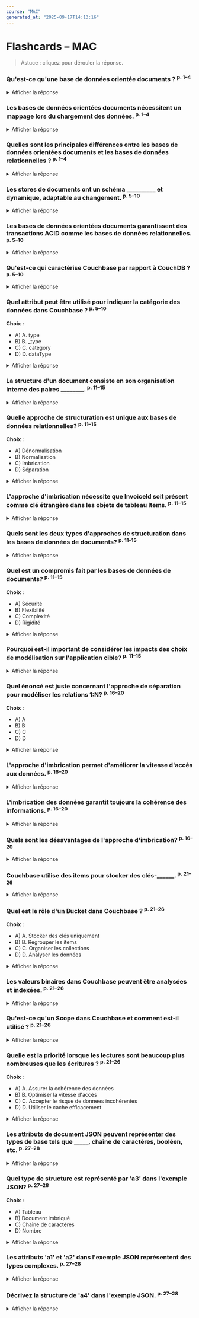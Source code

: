 ```yaml
---
course: "MAC"
generated_at: "2025-09-17T14:13:16"
---
```


# Flashcards – MAC

> Astuce : cliquez pour dérouler la réponse.

<!-- QID:2bd8d4af8433 -->
### Qu'est-ce qu'une base de données orientée documents ?  <sup>p. 1–4</sup>

<details>
<summary>Afficher la réponse</summary>

**Réponse :** Une base de données orientée documents est un système de stockage qui permet de stocker des données au format natif, comme JSON, sans avoir besoin de les organiser en tables séparées.

**Pourquoi :** Cette méthode facilite la recherche et la récupération des documents dans leur format d'origine.

**Source :** `courses/MAC/data/pdf/02-DocumentBasedPart1.pdf#p=1-4`

</details>

<!-- QID:b4e0b11103fc -->
### Les bases de données orientées documents nécessitent un mappage lors du chargement des données.  <sup>p. 1–4</sup>

<details>
<summary>Afficher la réponse</summary>

**Réponse :** Faux

**Pourquoi :** Dans les bases de données orientées documents, toutes les informations pour un document peuvent être stockées dans une seule instance, ce qui élimine le besoin de mappage.

**Source :** `courses/MAC/data/pdf/02-DocumentBasedPart1.pdf#p=1-4`

</details>

<!-- QID:c18ebdde0ed6 -->
### Quelles sont les principales différences entre les bases de données orientées documents et les bases de données relationnelles ?  <sup>p. 1–4</sup>

<details>
<summary>Afficher la réponse</summary>

**Réponse :** Les bases de données relationnelles stockent les données dans des tables séparées, tandis que les bases de données orientées documents stockent toutes les informations d'un document dans une seule instance, ce qui simplifie la récupération des données.

**Pourquoi :** Cette différence structurelle impacte la performance et la flexibilité des systèmes de gestion de données.

**Source :** `courses/MAC/data/pdf/02-DocumentBasedPart1.pdf#p=1-4`

</details>

<!-- QID:cf6e0ae6a05a -->
### Les stores de documents ont un schéma __________ et dynamique, adaptable au changement.  <sup>p. 5–10</sup>

<details>
<summary>Afficher la réponse</summary>

**Réponse :** auto-descriptif

**Pourquoi :** Le schéma auto-descriptif permet une flexibilité dans la structure des documents.

**Source :** `courses/MAC/data/pdf/02-DocumentBasedPart1.pdf#p=5-10`

</details>

<!-- QID:466071c65e90 -->
### Les bases de données orientées documents garantissent des transactions ACID comme les bases de données relationnelles.  <sup>p. 5–10</sup>

<details>
<summary>Afficher la réponse</summary>

**Réponse :** Faux

**Pourquoi :** La gestion des transactions peut poser des défis dans les bases de données orientées documents, contrairement aux bases relationnelles.

**Source :** `courses/MAC/data/pdf/02-DocumentBasedPart1.pdf#p=5-10`

</details>

<!-- QID:5f8e96d77573 -->
### Qu'est-ce qui caractérise Couchbase par rapport à CouchDB ?  <sup>p. 5–10</sup>

<details>
<summary>Afficher la réponse</summary>

**Réponse :** Couchbase est une fusion entre CouchDB et Membase, et elle offre une architecture distribuée pour garantir les performances, l'évolutivité et la disponibilité.

**Pourquoi :** Couchbase combine les fonctionnalités de CouchDB et Membase tout en améliorant les performances.

**Source :** `courses/MAC/data/pdf/02-DocumentBasedPart1.pdf#p=5-10`

</details>

<!-- QID:1f0e285fa2a5 -->
### Quel attribut peut être utilisé pour indiquer la catégorie des données dans Couchbase ?  <sup>p. 5–10</sup>

**Choix :**

- A) A. type
- B) B. _type
- C) C. category
- D) D. dataType

<details>
<summary>Afficher la réponse</summary>

**Réponse :** B

**Pourquoi :** L'attribut _type est spécifiquement mentionné pour indiquer la catégorie des données dans Couchbase.

**Source :** `courses/MAC/data/pdf/02-DocumentBasedPart1.pdf#p=5-10`

</details>

<!-- QID:9c5f38ef1539 -->
### La structure d'un document consiste en son organisation interne des paires ________.  <sup>p. 11–15</sup>

<details>
<summary>Afficher la réponse</summary>

**Réponse :** attribut-valeur

**Source :** `courses/MAC/data/pdf/02-DocumentBasedPart1.pdf#p=11-15`

</details>

<!-- QID:7fbfe2885351 -->
### Quelle approche de structuration est unique aux bases de données relationnelles?  <sup>p. 11–15</sup>

**Choix :**

- A) Dénormalisation
- B) Normalisation
- C) Imbrication
- D) Séparation

<details>
<summary>Afficher la réponse</summary>

**Réponse :** B

**Pourquoi :** La normalisation est la seule approche de structuration dans les bases de données relationnelles.

**Source :** `courses/MAC/data/pdf/02-DocumentBasedPart1.pdf#p=11-15`

</details>

<!-- QID:d99f7d9dde86 -->
### L'approche d'imbrication nécessite que InvoiceId soit présent comme clé étrangère dans les objets de tableau Items.  <sup>p. 11–15</sup>

<details>
<summary>Afficher la réponse</summary>

**Réponse :** Faux

**Source :** `courses/MAC/data/pdf/02-DocumentBasedPart1.pdf#p=11-15`

</details>

<!-- QID:f50f45d9a7ba -->
### Quels sont les deux types d'approches de structuration dans les bases de données de documents?  <sup>p. 11–15</sup>

<details>
<summary>Afficher la réponse</summary>

**Réponse :** Les deux approches sont l'approche de séparation et l'approche d'imbrication. L'approche de séparation maintient les données normalisées dans des documents séparés, tandis que l'approche d'imbrication dénormalise les données en les intégrant dans leur document parent.

**Source :** `courses/MAC/data/pdf/02-DocumentBasedPart1.pdf#p=11-15`

</details>

<!-- QID:5a81329b4178 -->
### Quel est un compromis fait par les bases de données de documents?  <sup>p. 11–15</sup>

**Choix :**

- A) Sécurité
- B) Flexibilité
- C) Complexité
- D) Rigidité

<details>
<summary>Afficher la réponse</summary>

**Réponse :** B

**Pourquoi :** Les bases de données de documents sont conçues pour offrir flexibilité, évolutivité et performances.

**Source :** `courses/MAC/data/pdf/02-DocumentBasedPart1.pdf#p=11-15`

</details>

<!-- QID:89dea1c36055 -->
### Pourquoi est-il important de considérer les impacts des choix de modélisation sur l'application cible?  <sup>p. 11–15</sup>

<details>
<summary>Afficher la réponse</summary>

**Réponse :** Les choix de modélisation influencent la performance, la flexibilité et l'évolutivité de l'application. Chaque approche a ses avantages et inconvénients, et le choix doit être fait en fonction des besoins spécifiques de l'application.

**Source :** `courses/MAC/data/pdf/02-DocumentBasedPart1.pdf#p=11-15`

</details>

<!-- QID:7d9603ca21f5 -->
### Quel énoncé est juste concernant l'approche de séparation pour modéliser les relations 1:N?  <sup>p. 16–20</sup>

**Choix :**

- A) A
- B) B
- C) C
- D) D

<details>
<summary>Afficher la réponse</summary>

**Réponse :** B

**Pourquoi :** Cet énoncé précise que l'approche de séparation est efficace lorsque les requêtes ne concernent qu'un type d'élément, ce qui est correct.

**Source :** `courses/MAC/data/pdf/02-DocumentBasedPart1.pdf#p=16-20`

</details>

<!-- QID:9fba5931a328 -->
### L'approche d'imbrication permet d'améliorer la vitesse d'accès aux données.  <sup>p. 16–20</sup>

<details>
<summary>Afficher la réponse</summary>

**Réponse :** Vrai

**Pourquoi :** L'imbrication permet d'intégrer toutes les données dans un seul document, ce qui réduit le besoin de jointures et améliore la vitesse d'accès.

**Source :** `courses/MAC/data/pdf/02-DocumentBasedPart1.pdf#p=16-20`

</details>

<!-- QID:99a48535b878 -->
### L'imbrication des données garantit toujours la cohérence des informations.  <sup>p. 16–20</sup>

<details>
<summary>Afficher la réponse</summary>

**Réponse :** Faux

**Pourquoi :** L'imbrication peut entraîner des incohérences en raison de la redondance des données, ce qui complique les mises à jour.

**Source :** `courses/MAC/data/pdf/02-DocumentBasedPart1.pdf#p=16-20`

</details>

<!-- QID:3ecabd76a0b8 -->
### Quels sont les désavantages de l'approche d'imbrication?  <sup>p. 16–20</sup>

<details>
<summary>Afficher la réponse</summary>

**Réponse :** Les désavantages incluent l'incohérence due à la redondance des données, la complexité des requêtes sur les parties imbriquées, et la création de documents volumineux.

**Source :** `courses/MAC/data/pdf/02-DocumentBasedPart1.pdf#p=16-20`

</details>

<!-- QID:2fd3f03e997f -->
### Couchbase utilise des items pour stocker des clés-______.  <sup>p. 21–26</sup>

<details>
<summary>Afficher la réponse</summary>

**Réponse :** valeurs

**Pourquoi :** C'est une caractéristique fondamentale de Couchbase qui le distingue des bases de données relationnelles.

**Source :** `courses/MAC/data/pdf/02-DocumentBasedPart1.pdf#p=21-26`

</details>

<!-- QID:7725f74a39b6 -->
### Quel est le rôle d'un Bucket dans Couchbase ?  <sup>p. 21–26</sup>

**Choix :**

- A) A. Stocker des clés uniquement
- B) B. Regrouper les items
- C) C. Organiser les collections
- D) D. Analyser les données

<details>
<summary>Afficher la réponse</summary>

**Réponse :** B

**Pourquoi :** Le Bucket est utilisé pour regrouper les items dans Couchbase.

**Source :** `courses/MAC/data/pdf/02-DocumentBasedPart1.pdf#p=21-26`

</details>

<!-- QID:a10c94718e4a -->
### Les valeurs binaires dans Couchbase peuvent être analysées et indexées.  <sup>p. 21–26</sup>

<details>
<summary>Afficher la réponse</summary>

**Réponse :** Faux

**Pourquoi :** Les valeurs binaires ne peuvent pas être analysées, indexées ou interrogées.

**Source :** `courses/MAC/data/pdf/02-DocumentBasedPart1.pdf#p=21-26`

</details>

<!-- QID:e73334c30647 -->
### Qu'est-ce qu'un Scope dans Couchbase et comment est-il utilisé ?  <sup>p. 21–26</sup>

<details>
<summary>Afficher la réponse</summary>

**Réponse :** Un Scope est un mécanisme de regroupement de plusieurs collections. Il permet d'organiser les collections en fonction du type de contenu ou de la phase de déploiement, comme test ou production.

**Pourquoi :** Cela aide à structurer les données de manière logique et efficace.

**Source :** `courses/MAC/data/pdf/02-DocumentBasedPart1.pdf#p=21-26`

</details>

<!-- QID:7284e3fea07f -->
### Quelle est la priorité lorsque les lectures sont beaucoup plus nombreuses que les écritures ?  <sup>p. 21–26</sup>

**Choix :**

- A) A. Assurer la cohérence des données
- B) B. Optimiser la vitesse d'accès
- C) C. Accepter le risque de données incohérentes
- D) D. Utiliser le cache efficacement

<details>
<summary>Afficher la réponse</summary>

**Réponse :** B

**Pourquoi :** Lorsque les lectures sont plus fréquentes, l'optimisation de la vitesse d'accès devient cruciale.

**Source :** `courses/MAC/data/pdf/02-DocumentBasedPart1.pdf#p=21-26`

</details>

<!-- QID:a5caefe045a5 -->
### Les attributs de document JSON peuvent représenter des types de base tels que _____, chaîne de caractères, booléen, etc.  <sup>p. 27–28</sup>

<details>
<summary>Afficher la réponse</summary>

**Réponse :** nombre

**Pourquoi :** Les types de base incluent le nombre, la chaîne de caractères et le booléen.

**Source :** `courses/MAC/data/pdf/02-DocumentBasedPart1.pdf#p=27-28`

</details>

<!-- QID:4cb9d3f18320 -->
### Quel type de structure est représenté par 'a3' dans l'exemple JSON?  <sup>p. 27–28</sup>

**Choix :**

- A) Tableau
- B) Document imbriqué
- C) Chaîne de caractères
- D) Nombre

<details>
<summary>Afficher la réponse</summary>

**Réponse :** B

**Pourquoi :** 'a3' est un document imbriqué contenant un tableau.

**Source :** `courses/MAC/data/pdf/02-DocumentBasedPart1.pdf#p=27-28`

</details>

<!-- QID:66dbb14b402d -->
### Les attributs 'a1' et 'a2' dans l'exemple JSON représentent des types complexes.  <sup>p. 27–28</sup>

<details>
<summary>Afficher la réponse</summary>

**Réponse :** Faux

**Pourquoi :** 'a1' et 'a2' représentent des types simples (nombre et chaîne de caractères).

**Source :** `courses/MAC/data/pdf/02-DocumentBasedPart1.pdf#p=27-28`

</details>

<!-- QID:8a3305bb47fc -->
### Décrivez la structure de 'a4' dans l'exemple JSON.  <sup>p. 27–28</sup>

<details>
<summary>Afficher la réponse</summary>

**Réponse :** 'a4' est un tableau contenant deux objets, chacun avec des attributs 'c1' et 'c2' ou 'c3'.

**Pourquoi :** Cela montre comment les tableaux peuvent contenir des documents imbriqués.

**Source :** `courses/MAC/data/pdf/02-DocumentBasedPart1.pdf#p=27-28`

</details>
